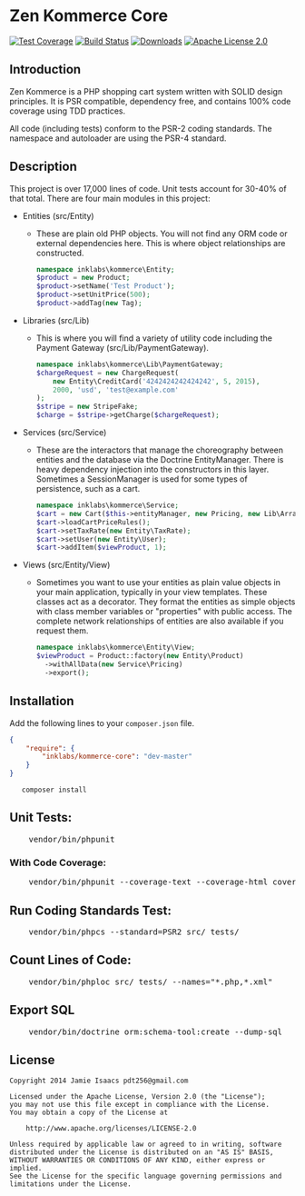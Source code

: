 Zen Kommerce Core
=================
[![Test Coverage](http://img.shields.io/badge/coverage-100%25-brightgreen.svg)](https://codeclimate.com/github/inklabs/kommerce-core)
[![Build Status](https://travis-ci.org/inklabs/kommerce-core.svg?branch=master)](https://travis-ci.org/inklabs/kommerce-core)
[![Downloads](https://img.shields.io/packagist/dt/inklabs/kommerce-core.svg)](https://packagist.org/packages/inklabs/kommerce-core)
[![Apache License 2.0](https://img.shields.io/badge/license-Apache%202.0-brightgreen.svg)](https://github.com/inklabs/kommerce-core/blob/master/LICENSE.txt)

## Introduction

Zen Kommerce is a PHP shopping cart system written with SOLID design principles.
It is PSR compatible, dependency free, and contains 100% code coverage using TDD practices.

All code (including tests) conform to the PSR-2 coding standards. The namespace and autoloader
are using the PSR-4 standard.

## Description

This project is over 17,000 lines of code. Unit tests account for 30-40% of that total. There are four
main modules in this project:

* Entities (src/Entity)
    - These are plain old PHP objects. You will not find any ORM code or external dependencies here. This is where
      object relationships are constructed.

      ```php
      namespace inklabs\kommerce\Entity;
      $product = new Product;
      $product->setName('Test Product');
      $product->setUnitPrice(500);
      $product->addTag(new Tag);
      ```

* Libraries (src/Lib)
    - This is where you will find a variety of utility code including the Payment Gateway (src/Lib/PaymentGateway).

      ```php
      namespace inklabs\kommerce\Lib\PaymentGateway;
      $chargeRequest = new ChargeRequest(
          new Entity\CreditCard('4242424242424242', 5, 2015),
          2000, 'usd', 'test@example.com'
      );
      $stripe = new StripeFake;
      $charge = $stripe->getCharge($chargeRequest);
      ```

* Services (src/Service)
    - These are the interactors that manage the choreography between entities and the database via
      the Doctrine EntityManager. There is heavy dependency injection into the constructors in this layer.
      Sometimes a SessionManager is used for some types of persistence, such as a cart.

      ```php
      namespace inklabs\kommerce\Service;
      $cart = new Cart($this->entityManager, new Pricing, new Lib\ArraySessionManager);
      $cart->loadCartPriceRules();
      $cart->setTaxRate(new Entity\TaxRate);
      $cart->setUser(new Entity\User);
      $cart->addItem($viewProduct, 1);
      ```

* Views (src/Entity/View)
    - Sometimes you want to use your entities as plain value objects in your main application, typically in your view
      templates. These classes act as a decorator. They format the entities as simple objects with class member
      variables or "properties" with public access. The complete network relationships of entities are also available
      if you request them.

      ```php
      namespace inklabs\kommerce\Entity\View;
      $viewProduct = Product::factory(new Entity\Product)
        ->withAllData(new Service\Pricing)
        ->export();
      ```

## Installation

Add the following lines to your ``composer.json`` file.

```JSON
{
    "require": {
        "inklabs/kommerce-core": "dev-master"
    }
}
```

```
   composer install
```

## Unit Tests:

<pre>
    vendor/bin/phpunit
</pre>

### With Code Coverage:

<pre>
    vendor/bin/phpunit --coverage-text --coverage-html coverage_report
</pre>

## Run Coding Standards Test:

<pre>
    vendor/bin/phpcs --standard=PSR2 src/ tests/
</pre>

## Count Lines of Code:

<pre>
    vendor/bin/phploc src/ tests/ --names="*.php,*.xml"
</pre>

## Export SQL

<pre>
    vendor/bin/doctrine orm:schema-tool:create --dump-sql
</pre>


## License

```
Copyright 2014 Jamie Isaacs pdt256@gmail.com

Licensed under the Apache License, Version 2.0 (the "License");
you may not use this file except in compliance with the License.
You may obtain a copy of the License at

    http://www.apache.org/licenses/LICENSE-2.0

Unless required by applicable law or agreed to in writing, software
distributed under the License is distributed on an "AS IS" BASIS,
WITHOUT WARRANTIES OR CONDITIONS OF ANY KIND, either express or implied.
See the License for the specific language governing permissions and
limitations under the License.
```
